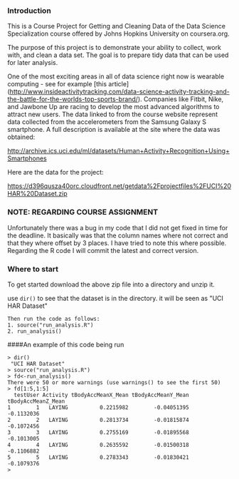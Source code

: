 ### Introduction

This is a Course Project for Getting and Cleaning Data of the Data Science Specialization course offered by Johns Hopkins University on coursera.org.

The purpose of this project is to demonstrate your ability to collect, work with, and clean a data set. 
The goal is to prepare tidy data that can be used for later analysis. 

One of the most exciting areas in all of data science right now is wearable computing - see for example [this article]
(http://www.insideactivitytracking.com/data-science-activity-tracking-and-the-battle-for-the-worlds-top-sports-brand/).
Companies like Fitbit, Nike, and Jawbone Up are racing to develop the most advanced algorithms to attract new users. 
The data linked to from the course website represent data collected from the accelerometers from the Samsung Galaxy S smartphone. 
A full description is available at the site where the data was obtained: 

http://archive.ics.uci.edu/ml/datasets/Human+Activity+Recognition+Using+Smartphones 

Here are the data for the project: 

https://d396qusza40orc.cloudfront.net/getdata%2Fprojectfiles%2FUCI%20HAR%20Dataset.zip 


### NOTE: REGARDING COURSE ASSIGNMENT 
Unfortunately there was a bug in my code that I did not get fixed in time for the deadline.
It basically was that the column names where not correct and that they where offset by 3 places. 
I have tried to note this where possible. 
Regarding the R code I will commit the latest and correct version. 



### Where to start 

To get started download the above zip file into a directory and unzip it.

use `dir()` to see that the dataset is in the directory. it will be seen as "UCI HAR Dataset"

```
Then run the code as follows:
1. source("run_analysis.R")
2. run_analysis()
```

####An example of this code being run

```
> dir()
 "UCI HAR Dataset"
> source("run_analysis.R")
> fd<-run_analysis()
There were 50 or more warnings (use warnings() to see the first 50)
> fd[1:5,1:5]
  testUser Activity tBodyAccMeanX_Mean tBodyAccMeanY_Mean tBodyAccMeanZ_Mean
1        1   LAYING          0.2215982        -0.04051395         -0.1132036
2        2   LAYING          0.2813734        -0.01815874         -0.1072456
3        3   LAYING          0.2755169        -0.01895568         -0.1013005
4        4   LAYING          0.2635592        -0.01500318         -0.1106882
5        5   LAYING          0.2783343        -0.01830421         -0.1079376
> 
```

